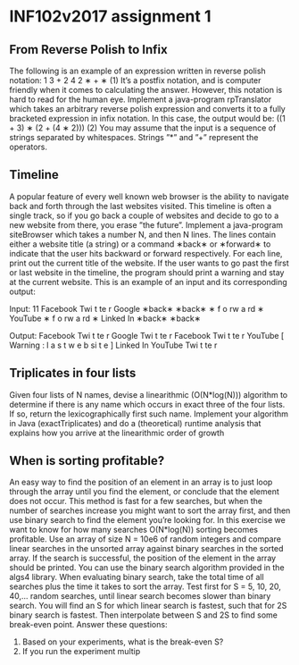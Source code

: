 INF102v2017 assignment 1
=======================================
## From Reverse Polish to Infix
The following is an example of an expression written in reverse polish notation:
1 3 + 2 4 2 ∗ + ∗ (1)
It’s a postfix notation, and is computer friendly when it comes to calculating the answer.
However, this notation is hard to read for the human eye. Implement a java-program
rpTranslator which takes an arbitrary reverse polish expression and converts it to a fully
bracketed expression in infix notation. In this case, the output would be:
((1 + 3) ∗ (2 + (4 ∗ 2))) (2)
You may assume that the input is a sequence of strings separated by whitespaces. Strings
”*” and ”+” represent the operators.


## Timeline
A popular feature of every well known web browser is the ability to navigate back and forth
through the last websites visited. This timeline is often a single track, so if you go back a
couple of websites and decide to go to a new website from there, you erase ”the future”.
Implement a java-program siteBrowser which takes a number N, and then N lines. The
lines contain either a website title (a string) or a command ∗back∗ or ∗forward∗ to indicate that the user hits backward or forward respectively. For each line, print out the current
title of the website. If the user wants to go past the first or last website in the timeline, the
program should print a warning and stay at the current website.
This is an example of an input and its corresponding output:

Input:
11
Facebook
Twi t te r
Google
∗back∗
∗back∗
∗ f o rw a rd ∗
YouTube
∗ f o rw a rd ∗
Linked In
∗back∗
∗back∗

Output:
Facebook
Twi t te r
Google
Twi t te r
Facebook
Twi t te r
YouTube
[ Warning : l a s t w e b si t e ]
Linked In
YouTube
Twi t te r

## Triplicates in four lists
Given four lists of N names, devise a linearithmic (O(N*log(N))) algorithm to determine
if there is any name which occurs in exact three of the four lists. If so, return the lexicographically first such name. Implement your algorithm in Java (exactTriplicates) and
do a (theoretical) runtime analysis that explains how you arrive at the linearithmic order
of growth


## When is sorting profitable?
An easy way to find the position of an element in an array is to just loop through the array
until you find the element, or conclude that the element does not occur. This method is
fast for a few searches, but when the number of searches increase you might want to sort
the array first, and then use binary search to find the element you’re looking for.
In this exercise we want to know for how many searches O(N*log(N)) sorting becomes
profitable. Use an array of size N = 10e6 of random integers and compare linear searches
in the unsorted array against binary searches in the sorted array. If the search is successful,
the position of the element in the array should be printed. You can use the binary search
algorithm provided in the algs4 library. When evaluating binary search, take the total time
of all searches plus the time it takes to sort the array. Test first for S = 5, 10, 20, 40,...
random searches, until linear search becomes slower than binary search. You will find an S
for which linear search is fastest, such that for 2S binary search is fastest. Then interpolate
between S and 2S to find some break-even point.
Answer these questions:
1. Based on your experiments, what is the break-even S?
2. If you run the experiment multip

